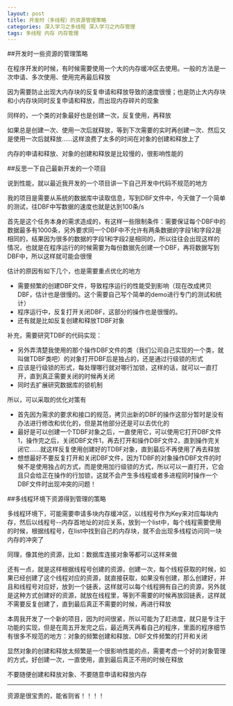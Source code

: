 ```yaml
---
layout: post
title: 开发时（多线程）的资源管理策略
categories: 深入学习之多线程 深入学习之内存管理
tags: 多线程 内存 内存管理 
---
```


##开发时一些资源的管理策略

在程序开发的时候，有时候需要使用一个大的内存缓冲区去使用。一般的方法是一次申请、多次使用、使用完再最后释放

因为需要防止出现大内存块的反复申请和释放导致的速度很慢；也是防止大内存块和小内存块同时反复申请和释放，而出现内存碎片的现象

同样的，一个类的对象最好也是创建一次，反复使用，再释放

如果总是创建一次、使用一次后就释放，等到下次需要的实时再创建一次、然后又是使用一次后就释放……这样浪费了太多的时间在对象的创建和释放上了

内存的申请和释放、对象的创建和释放是比较慢的，很影响性能的

##反思一下自己最新开发的一个项目

说到性能，就以最近我开发的一个项目讲一下自己开发中代码不规范的地方

我的项目是需要从系统的数据库中读取信息，写到DBF文件中，今天做了一个简单的测试，往DBF中写数据的速度也就是达到100条/s

首先是这个任务本身的需求造成的，有这样一些限制条件：需要保证每个DBF中的数据最多有1000条，另外要求同一个DBF中不允许有两条数据的字段1和字段2是相同的，结果因为很多的数据的字段1和字段2是相同的，所以往往会出现这样的情况，也就是在程序运行的时候需要为每份数据先创建一个DBF，再将数据写到DBF中，所以这样就可能会很慢

估计的原因有如下几个，也是需要重点优化的地方

* 需要频繁的创建DBF文件，导致程序运行的性能受到影响（现在改成拷贝DBF，估计也是很慢的。这个需要自己写个简单的demo进行专门的测试和统计）
* 程序运行中，反复打开关闭DBF，这部分的操作也是很慢的。
* 还有就是比如反复创建和释放TDBF对象

补充，需要研究TDBF的代码实现：

* 另外弄清楚我使用的那个操作DBF文件的类（我们公司自己实现的一个类，就叫做TDBF类吧）的对象打开DBF后是独占的，还是通过行级锁的形式
* 应该是行级锁的形式，每处理哪行就对哪行加锁，这样的话，就可以一直打开，直到真正需要关闭的时候再关闭
* 同时去扩展研究数据库的锁机制

所以，可以采取的优化对策有

* 首先因为需求的要求和接口的规范，拷贝出新的DBF的操作这部分暂时是没有办法进行修改和优化的，但是其他部分还是可以去优化的
* 最好是可以创建一个TDBF对象之后，一直使用它，可以使用它打开DBF文件1，操作完之后，关闭DBF文件1，再去打开和操作DBF文件2，直到操作完关闭它……就这样反复使用创建好的TDBF对象，直到最后不再使用了再去释放
* 想想最好不要反复打开和关闭DBF文件，因为TDBF的对象操作DBF文件的时候不是使用独占的方式，而是使用加行级锁的方式，所以可以一直打开，它会且只会给正在操作的行加锁，这就不会产生多线程或者多进程同时操作一个DBF文件时出现冲突的问题！

##多线程环境下资源得到管理的策略

多线程环境下，可能需要申请多块内存缓冲区，以线程号作为Key来对应每块内存，然后以线程号--内存首地址的对应关系，放到一个list中，每个线程需要使用的时候，根据线程号，在list中找到自己的内存块，就不会出现多线程访问同一块内存的冲突了

同理，像其他的资源，比如：数据库连接对象等都可以这样来做

还有一点，就是这样根据线程号创建的资源，创建一次，每个线程获取的时候，如果已经创建了这个线程对应的资源，就直接获取，如果没有创建，那么创建好，并且和线程号对应好，放到一个链表，这样就可以每个线程拥有自己的资源，另外就是这种方式创建好的资源，就放在线程里，等到不需要的时候再放回链表，这样就不需要反复创建了，直到最后真正不需要的时候，再进行释放

本周我开发了一个新的项目，因为时间很紧，所以可能为了赶进度，就只是专注于功能的实现，但是在周五开发完之后，最近两天再看自己的程序，里面的程序细节有很多不规范的地方：对象的频繁创建和释放、DBF文件频繁的打开和关闭

显然对象的创建和释放太频繁是一个很影响性能的点，需要考虑一个好的对象管理的方式，好创建一次，一直使用，直到最后真正不用的时候在释放

不要随便创建和释放对象、不要随意申请和释放内存

---

资源是很宝贵的，能省则省！！！！

